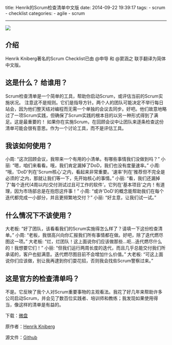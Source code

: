 title: Henrik的Scrum检查清单中文版
date: 2014-09-22 19:39:17
tags:
	- scrum
	- checklist
categories:
    - agile
    - scrum

---

![](http://res.uperform.cn//scrum-checklist-zh.png)



## 介绍
Henrik Kniberg著名的Scrum Checklist已由 @申导 和 @窦涵之 联手翻译为简体中文版。


## 这是什么？ 给谁用？
Scrum检查清单是一个简单的工具，帮助你启动Scrum，或评估当前的Scrum实施状况。
注意这不是规则。它们是指导方针。两个人的团队可能决定不举行每日站会，因为他们整天结对编程而无需一个单独的会议去同步。好吧。他们故意地略过了一项Scrum实践，但确保了Scrum实践的根本目的以另一种形式得到了满足。这是最重要的！
如果你在实施Scrum，在回顾会议中让团队来逐条检查这份清单可能会很有意思。作为一个讨论工具，而不是评估工具。

## 我该如何使用？
小周: “这次回顾会议，我带来一个有用的小清单。有哪些事情我们没做到吗？”
小丽: “嗯，咱们来看看。哦，我们肯定漏掉了DoD，我们也没有度量速率。”
小周: “哦，'DoD'列在'Scrum核心'之内，看起来非常重要。'速率'列在'推荐但不完全是必须的'之内，那就让我们等一下，先开始核心的事情。”
小丽: “看，我们还漏掉了'每个迭代(4周以内)交付测试过且可工作的软件'。它列在'基本项目'之内！有道理，因为市场部总是在抱怨这件事！”
小周: “或许'DoD'的概念能帮助我们在每个迭代都完成一小部分，并且更频繁地交付？”
小丽: “好主意，让我们试一试。”

<!--more-->

## 什么情况下不该使用？
大老板: “好了团队，该看看我们的Scrum实施得怎么样了？请填一下这份检查清单。”
小周: “老板，我很高兴向你汇报我们所有事情都在做。好吧，除了迭代燃尽图这一项。”
大老板: “烂，烂团队！这上面说你们应该做那些…呃…迭代燃尽什么的！我想要它们！”
小丽: “但我们运行两周长度的迭代，而且几乎总能交付我们所承诺的，客户也挺满意。迭代燃尽图目前不会增加什么价值。”
大老板: “可这上面说你们应该做，别让我再逮到你们耍花招，否则我会找些Scrum警察过来。”


## 这是官方的检查清单吗？
不是。它反映了我个人对Scrum重要事物的主观看法。我花了好几年来帮助许多公司启动Scrum，并会见了数百位实践者、培训师和教练；我发现如果使用得当，像这样的清单是有益的。

下载：[微盘](http://vdisk.weibo.com/s/vab12UOgJNft)

原作者：[Henrik Kniberg](www.crips.se/scrum/checklist)

源文件：[Github](https://github.com/mebusw/Scrum-Checklist-Chinese)